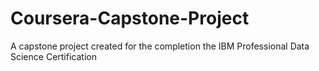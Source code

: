 # Coursera-Capstone-Project
A capstone project created for the completion the IBM Professional Data Science Certification
